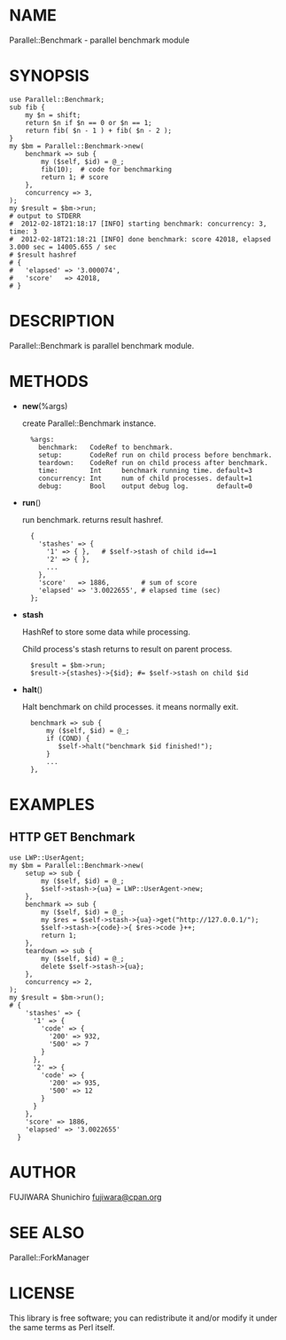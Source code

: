 # NAME

Parallel::Benchmark - parallel benchmark module

# SYNOPSIS

    use Parallel::Benchmark;
    sub fib {
        my $n = shift;
        return $n if $n == 0 or $n == 1;
        return fib( $n - 1 ) + fib( $n - 2 );
    }
    my $bm = Parallel::Benchmark->new(
        benchmark => sub {
            my ($self, $id) = @_;
            fib(10);  # code for benchmarking
            return 1; # score
        },
        concurrency => 3,
    );
    my $result = $bm->run;
    # output to STDERR
    #  2012-02-18T21:18:17 [INFO] starting benchmark: concurrency: 3, time: 3
    #  2012-02-18T21:18:21 [INFO] done benchmark: score 42018, elapsed 3.000 sec = 14005.655 / sec
    # $result hashref
    # {
    #   'elapsed' => '3.000074',
    #   'score'   => 42018,
    # }

# DESCRIPTION

Parallel::Benchmark is parallel benchmark module.

# METHODS

- __new__(%args)

    create Parallel::Benchmark instance.

        %args:
          benchmark:   CodeRef to benchmark.
          setup:       CodeRef run on child process before benchmark.
          teardown:    CodeRef run on child process after benchmark.
          time:        Int     benchmark running time. default=3
          concurrency: Int     num of child processes. default=1
          debug:       Bool    output debug log.       default=0

- __run__()

    run benchmark. returns result hashref.

        {
          'stashes' => {
            '1' => { },   # $self->stash of child id==1
            '2' => { },
            ...
          },
          'score'   => 1886,        # sum of score
          'elapsed' => '3.0022655', # elapsed time (sec)
        };

- __stash__

    HashRef to store some data while processing.

    Child process's stash returns to result on parent process.

        $result = $bm->run;
        $result->{stashes}->{$id}; #= $self->stash on child $id

- __halt__()

    Halt benchmark on child processes. it means normally exit.

        benchmark => sub {
            my ($self, $id) = @_;
            if (COND) {
               $self->halt("benchmark $id finished!");
            }
            ...
        },

# EXAMPLES

## HTTP GET Benchmark

    use LWP::UserAgent;
    my $bm = Parallel::Benchmark->new(
        setup => sub {
            my ($self, $id) = @_;
            $self->stash->{ua} = LWP::UserAgent->new;
        },
        benchmark => sub {
            my ($self, $id) = @_;
            my $res = $self->stash->{ua}->get("http://127.0.0.1/");
            $self->stash->{code}->{ $res->code }++;
            return 1;
        },
        teardown => sub {
            my ($self, $id) = @_;
            delete $self->stash->{ua};
        },
        concurrency => 2,
    );
    my $result = $bm->run();
    # {
        'stashes' => {
          '1' => {
            'code' => {
              '200' => 932,
              '500' => 7
            }
          },
          '2' => {
            'code' => {
              '200' => 935,
              '500' => 12
            }
          }
        },
        'score' => 1886,
        'elapsed' => '3.0022655'
      }



# AUTHOR

FUJIWARA Shunichiro <fujiwara@cpan.org>

# SEE ALSO

Parallel::ForkManager

# LICENSE

This library is free software; you can redistribute it and/or modify
it under the same terms as Perl itself.
